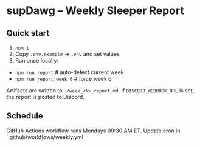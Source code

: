 # supDawg – Weekly Sleeper Report


## Quick start
1. `npm i`
2. Copy `.env.example` → `.env` and set values
3. Run once locally:
- `npm run report` # auto-detect current week
- `npm run report:week 6` # force week 6


Artifacts are written to `./week_<N>_report.md`.
If `DISCORD_WEBHOOK_URL` is set, the report is posted to Discord.


## Schedule
GitHub Actions workflow runs Mondays 09:30 AM ET. Update cron in `.github/workflows/weekly.yml